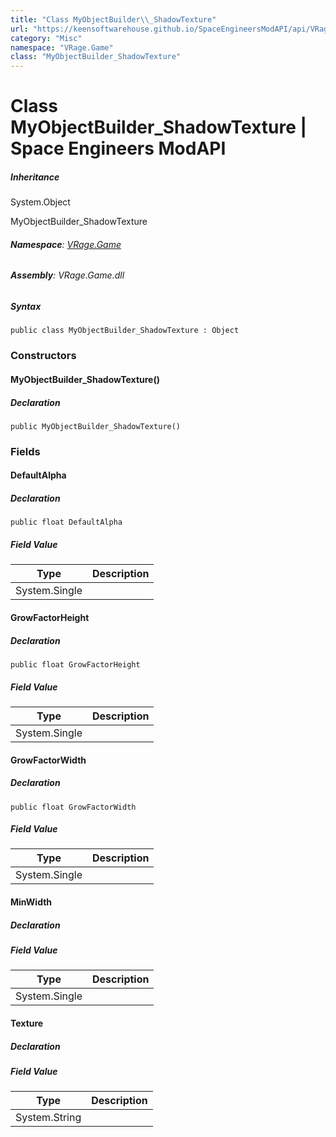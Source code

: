 ```yaml
---
title: "Class MyObjectBuilder\\_ShadowTexture"
url: "https://keensoftwarehouse.github.io/SpaceEngineersModAPI/api/VRage.Game.MyObjectBuilder_ShadowTexture.html"
category: "Misc"
namespace: "VRage.Game"
class: "MyObjectBuilder_ShadowTexture"
---
```


# Class MyObjectBuilder\_ShadowTexture | Space Engineers ModAPI

##### Inheritance

System.Object

MyObjectBuilder\_ShadowTexture

###### **Namespace**: [VRage.Game](https://keensoftwarehouse.github.io/SpaceEngineersModAPI/api/VRage.Game.html)

###### **Assembly**: VRage.Game.dll

##### Syntax

```
public class MyObjectBuilder_ShadowTexture : Object
```

### Constructors

#### MyObjectBuilder\_ShadowTexture()

##### Declaration

```
public MyObjectBuilder_ShadowTexture()
```

### Fields

#### DefaultAlpha

##### Declaration

```
public float DefaultAlpha
```

##### Field Value

| Type | Description |
| --- | --- |
| System.Single |     |

#### GrowFactorHeight

##### Declaration

```
public float GrowFactorHeight
```

##### Field Value

| Type | Description |
| --- | --- |
| System.Single |     |

#### GrowFactorWidth

##### Declaration

```
public float GrowFactorWidth
```

##### Field Value

| Type | Description |
| --- | --- |
| System.Single |     |

#### MinWidth

##### Declaration

##### Field Value

| Type | Description |
| --- | --- |
| System.Single |     |

#### Texture

##### Declaration

##### Field Value

| Type | Description |
| --- | --- |
| System.String |     |